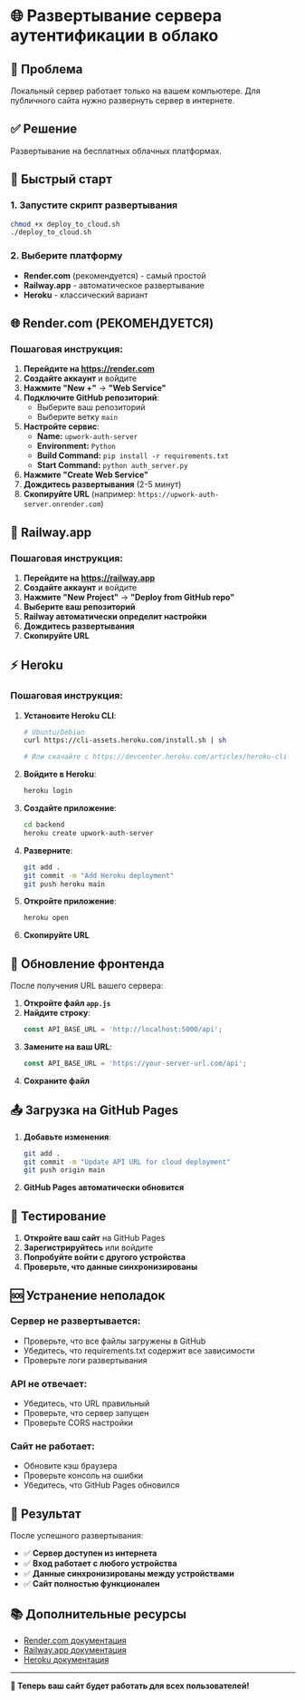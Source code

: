 # 🌐 Развертывание сервера аутентификации в облако

## 🚨 Проблема
Локальный сервер работает только на вашем компьютере. Для публичного сайта нужно развернуть сервер в интернете.

## ✅ Решение
Развертывание на бесплатных облачных платформах.

## 🚀 Быстрый старт

### 1. Запустите скрипт развертывания
```bash
chmod +x deploy_to_cloud.sh
./deploy_to_cloud.sh
```

### 2. Выберите платформу
- **Render.com** (рекомендуется) - самый простой
- **Railway.app** - автоматическое развертывание
- **Heroku** - классический вариант

## 🌐 Render.com (РЕКОМЕНДУЕТСЯ)

### Пошаговая инструкция:

1. **Перейдите на https://render.com**
2. **Создайте аккаунт** и войдите
3. **Нажмите "New +"** → **"Web Service"**
4. **Подключите GitHub репозиторий**:
   - Выберите ваш репозиторий
   - Выберите ветку `main`
5. **Настройте сервис**:
   - **Name:** `upwork-auth-server`
   - **Environment:** `Python`
   - **Build Command:** `pip install -r requirements.txt`
   - **Start Command:** `python auth_server.py`
6. **Нажмите "Create Web Service"**
7. **Дождитесь развертывания** (2-5 минут)
8. **Скопируйте URL** (например: `https://upwork-auth-server.onrender.com`)

## 🚂 Railway.app

### Пошаговая инструкция:

1. **Перейдите на https://railway.app**
2. **Создайте аккаунт** и войдите
3. **Нажмите "New Project"** → **"Deploy from GitHub repo"**
4. **Выберите ваш репозиторий**
5. **Railway автоматически определит настройки**
6. **Дождитесь развертывания**
7. **Скопируйте URL**

## ⚡ Heroku

### Пошаговая инструкция:

1. **Установите Heroku CLI**:
   ```bash
   # Ubuntu/Debian
   curl https://cli-assets.heroku.com/install.sh | sh
   
   # Или скачайте с https://devcenter.heroku.com/articles/heroku-cli
   ```

2. **Войдите в Heroku**:
   ```bash
   heroku login
   ```

3. **Создайте приложение**:
   ```bash
   cd backend
   heroku create upwork-auth-server
   ```

4. **Разверните**:
   ```bash
   git add .
   git commit -m "Add Heroku deployment"
   git push heroku main
   ```

5. **Откройте приложение**:
   ```bash
   heroku open
   ```

6. **Скопируйте URL**

## 🔧 Обновление фронтенда

После получения URL вашего сервера:

1. **Откройте файл `app.js`**
2. **Найдите строку**:
   ```javascript
   const API_BASE_URL = 'http://localhost:5000/api';
   ```
3. **Замените на ваш URL**:
   ```javascript
   const API_BASE_URL = 'https://your-server-url.com/api';
   ```
4. **Сохраните файл**

## 📤 Загрузка на GitHub Pages

1. **Добавьте изменения**:
   ```bash
   git add .
   git commit -m "Update API URL for cloud deployment"
   git push origin main
   ```

2. **GitHub Pages автоматически обновится**

## 🧪 Тестирование

1. **Откройте ваш сайт** на GitHub Pages
2. **Зарегистрируйтесь** или войдите
3. **Попробуйте войти с другого устройства**
4. **Проверьте, что данные синхронизированы**

## 🆘 Устранение неполадок

### Сервер не развертывается:
- Проверьте, что все файлы загружены в GitHub
- Убедитесь, что requirements.txt содержит все зависимости
- Проверьте логи развертывания

### API не отвечает:
- Убедитесь, что URL правильный
- Проверьте, что сервер запущен
- Проверьте CORS настройки

### Сайт не работает:
- Обновите кэш браузера
- Проверьте консоль на ошибки
- Убедитесь, что GitHub Pages обновился

## 🎯 Результат

После успешного развертывания:
- ✅ **Сервер доступен из интернета**
- ✅ **Вход работает с любого устройства**
- ✅ **Данные синхронизированы между устройствами**
- ✅ **Сайт полностью функционален**

## 📚 Дополнительные ресурсы

- [Render.com документация](https://render.com/docs)
- [Railway.app документация](https://docs.railway.app)
- [Heroku документация](https://devcenter.heroku.com)

---

**🎉 Теперь ваш сайт будет работать для всех пользователей!** 